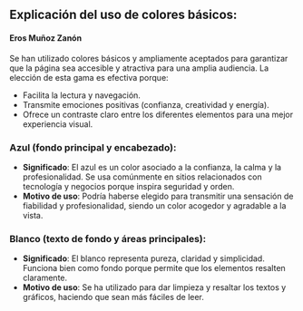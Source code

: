 
## Explicación del uso de colores básicos:
#### Eros Muñoz Zanón
Se han utilizado colores básicos y ampliamente aceptados para garantizar que la página sea accesible y atractiva para una amplia audiencia. La elección de esta gama es efectiva porque:

- Facilita la lectura y navegación.
- Transmite emociones positivas (confianza, creatividad y energía).
- Ofrece un contraste claro entre los diferentes elementos para una mejor experiencia visual.

### Azul (fondo principal y encabezado):

- **Significado**: El azul es un color asociado a la confianza, la calma y la profesionalidad. Se usa comúnmente en sitios relacionados con tecnología y negocios porque inspira seguridad y orden.
- **Motivo de uso**: Podría haberse elegido para transmitir una sensación de fiabilidad y profesionalidad, siendo un color acogedor y agradable a la vista.

### Blanco (texto de fondo y áreas principales):

- **Significado**: El blanco representa pureza, claridad y simplicidad. Funciona bien como fondo porque permite que los elementos resalten claramente.
- **Motivo de uso**: Se ha utilizado para dar limpieza y resaltar los textos y gráficos, haciendo que sean más fáciles de leer.

